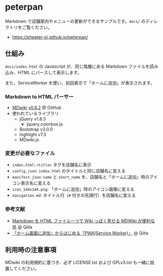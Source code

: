 # peterpan

Markdown で店舗案内やメニューの更新ができるサンプルです。`docs/` のディレクトリをご覧ください。

- https://phpeter-pi.github.io/peterpan/

## 仕組み

`docs/index.html` の Javascript が、同じ階層にある Markdown ファイルを読み込み、HTML にパースして表示します。

また、ServiceWorker を使い、初回表示で「ホームに追加」が表示されます。

### Markdown to HTML パーサー

- [MDwiki](http://dynalon.github.io/mdwiki/#!index.md) [v0.6.2](https://github.com/Dynalon/mdwiki/releases/tag/0.6.2) @ GitHub
- 使われているライブラリ
  - jQuery v1.8.3
    - jquery.colorbox.js
  - Bootstrap v3.0.0
  - highlight v7.3
  - MDwiki.js

### 変更が必要なファイル

- `index.html`: `<title>` タグを店舗名に表示
- `config.json`: `index.html` のタイトルと同じ店舗名に変える
- `manifest.json`: `name` と `short_name` を、店舗名と「ホームに追加」時のアイコン表示名に変える
- `icon_144x144.png`: 「ホームに追加」時のアイコン画像に変える
- `navigation.md`: タイトル行（`#` 付きの先頭行）を店舗名に変える

### 参考文献

- [Markdown を HTML ファイル一つで Wiki っぽく見せる MDWiki が便利な件](https://qiita.com/sta/items/a1ee3537ce6e7cfe34a8) @ Qiita
- [「ホーム画面に追加」からはじめる『PWA(Service Worker)』](https://qiita.com/narikei/items/4240f03542f29e313989) @ Qiita

## 利用時の注意事項

MDwiki の利用規約に基づき、必ず LICENSE.txt および GPLv3.txt も一緒に設置してください。
